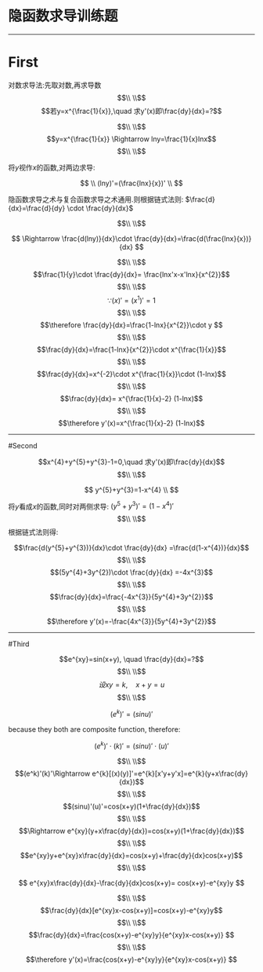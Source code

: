 # 隐函数求导训练题

<hr>

# First

对数求导法:先取对数,再求导数
$$\\ \\$$
$$若y=x^{\frac{1}{x}},\quad 求y'(x)即\frac{dy}{dx}=?$$

$$\\ \\$$
$$y=x^{\frac{1}{x}} \Rightarrow lny=\frac{1}{x}lnx$$
$$\\ \\$$

将$y$视作$x$的函数,对两边求导:

$$
\\
(lny)'=(\frac{lnx}{x})'
\\
$$

隐函数求导之术与复合函数求导之术通用.则根据链式法则: $\frac{d}{dx}=\frac{d}{dy} \cdot \frac{dy}{dx}$

$$\\ \\$$

$$
\Rightarrow
\frac{d(lny)}{dx}\cdot \frac{dy}{dx}=\frac{d(\frac{lnx}{x})}{dx}
$$

$$\\ \\$$
$$\frac{1}{y}\cdot \frac{dy}{dx}=  \frac{lnx'x-x'lnx}{x^{2}}$$
$$\\ \\$$
$$\because (x)'=(x^{1})'=1$$
$$\\ \\$$
$$\therefore \frac{dy}{dx}=\frac{1-lnx}{x^{2}}\cdot y $$
$$\\ \\$$
$$\frac{dy}{dx}=\frac{1-lnx}{x^{2}}\cdot x^{\frac{1}{x}}$$
$$\\ \\$$
$$\frac{dy}{dx}=x^{-2}\cdot x^{\frac{1}{x}}\cdot (1-lnx)$$
$$\\ \\$$
$$\frac{dy}{dx}= x^{\frac{1}{x}-2} (1-lnx)$$
$$\\ \\$$
$$\therefore y'(x)=x^{\frac{1}{x}-2} (1-lnx)$$

<hr>

#Second

$$x^{4}+y^{5}+y^{3}-1=0,\quad 求y'(x)即\frac{dy}{dx}$$
$$\\ \\$$

$$
y^{5}+y^{3}=1-x^{4}
\\
$$

将$y$看成$x$的函数,同时对两侧求导: $(y^{5}+y^{3})'=(1-x^{4})'$
$$\\ \\$$
根据链式法则得:

$$\frac{d(y^{5}+y^{3})}{dx}\cdot \frac{dy}{dx} =\frac{d(1-x^{4})}{dx}$$
$$\\ \\$$
$$(5y^{4}+3y^{2})\cdot \frac{dy}{dx} =-4x^{3}$$
$$\\ \\$$
$$\frac{dy}{dx}=\frac{-4x^{3}}{5y^{4}+3y^{2}}$$
$$\\ \\$$
$$\therefore y'(x)=-\frac{4x^{3}}{5y^{4}+3y^{2}}$$

<hr>  
  
  
  
#Third
  
  
$$e^{xy}=sin(x+y), \quad \frac{dy}{dx}=?$$
$$\\ \\$$
$$设xy=k,\quad x+y=u$$
$$\\ \\$$

$$(e^{k})'=(sinu)'$$

because they both are composite function, therefore:

$$
(e^k)'\cdot (k)'=(sinu)'\cdot (u)'
$$

$$\\ \\$$
$$(e^k)'(k)'\Rightarrow e^{k}[(x)(y)]'=e^{k}[x'y+y'x]=e^{k}(y+x\frac{dy}{dx})$$
$$\\ \\$$
$$(sinu)'(u)'=cos(x+y)(1+\frac{dy}{dx})$$
$$\\ \\$$
$$\Rightarrow e^{xy}(y+x\frac{dy}{dx})=cos(x+y)(1+\frac{dy}{dx})$$
$$\\ \\$$
$$e^{xy}y+e^{xy}x\frac{dy}{dx}=cos(x+y)+\frac{dy}{dx}cos(x+y)$$
$$\\ \\$$

$$
e^{xy}x\frac{dy}{dx}-\frac{dy}{dx}cos(x+y)=
cos(x+y)-e^{xy}y
$$

$$\\ \\$$
$$\frac{dy}{dx}[e^{xy}x-cos(x+y)]=cos(x+y)-e^{xy}y$$
$$\\ \\$$
$$\frac{dy}{dx}=\frac{cos(x+y)-e^{xy}y}{e^{xy}x-cos(x+y)} $$
$$\\ \\$$
$$\therefore y'(x)=\frac{cos(x+y)-e^{xy}y}{e^{xy}x-cos(x+y)} $$
